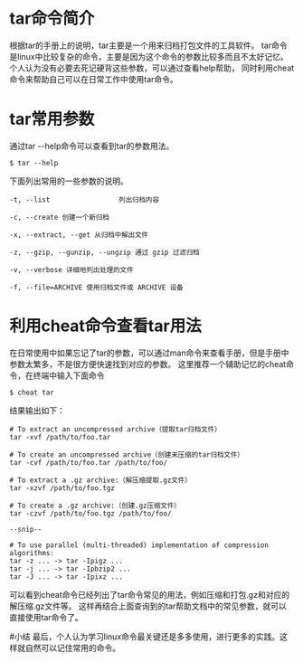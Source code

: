 # tar命令简介
根据tar的手册上的说明，tar主要是一个用来归档打包文件的工具软件。
tar命令是linux中比较复杂的命令，主要是因为这个命令的参数比较多而且不太好记忆。
个人认为没有必要去死记硬背这些参数，可以通过查看help帮助，
同时利用cheat命令来帮助自己可以在日常工作中使用tar命令。

# tar常用参数
通过tar --help命令可以查看到tar的参数用法。
```
$ tar --help
```
下面列出常用的一些参数的说明。
```
-t, --list                 列出归档内容

-c, --create 创建一个新归档

-x, --extract, --get 从归档中解出文件

-z, --gzip, --gunzip, --ungzip 通过 gzip 过滤归档

-v, --verbose 详细地列出处理的文件

-f, --file=ARCHIVE 使用归档文件或 ARCHIVE 设备
```

# 利用cheat命令查看tar用法
在日常使用中如果忘记了tar的参数，可以通过man命令来查看手册，但是手册中参数太繁多，不是很方便快速找到对应的参数。
这里推荐一个辅助记忆的cheat命令，在终端中输入下面命令
```
$ cheat tar
```
结果输出如下：
```
# To extract an uncompressed archive（提取tar归档文件）
tar -xvf /path/to/foo.tar

# To create an uncompressed archive（创建未压缩的tar归档文件）
tar -cvf /path/to/foo.tar /path/to/foo/

# To extract a .gz archive:（解压缩提取.gz文件）
tar -xzvf /path/to/foo.tgz

# To create a .gz archive:（创建.gz压缩文件）
tar -czvf /path/to/foo.tgz /path/to/foo/

--snip--

# To use parallel (multi-threaded) implementation of compression algorithms:
tar -z ... -> tar -Ipigz ...
tar -j ... -> tar -Ipbzip2 ...
tar -J ... -> tar -Ipixz ...
```
可以看到cheat命令已经列出了tar命令常见的用法，例如压缩和打包.gz和对应的解压缩.gz文件等。
这样再结合上面查询到的tar帮助文档中的常见参数，就可以直接使用tar命令了。

#小结
最后，个人认为学习linux命令最关键还是多多使用，进行更多的实践。这样就自然可以记住常用的命令。
